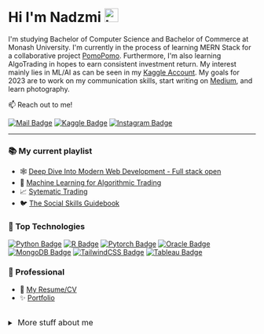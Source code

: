 # Hi I'm Nadzmi <img src="https://user-images.githubusercontent.com/1303154/88677602-1635ba80-d120-11ea-84d8-d263ba5fc3c0.gif" width="28px" height="28px" alt="hi">

I'm studying Bachelor of Computer Science and Bachelor of Commerce at Monash University. I'm currently in the process of learning MERN Stack for a collaborative project [PomoPomo](https://github.com/nadzmi27/pomopomo). Furthermore, I'm also learning AlgoTrading in hopes to earn consistent investment return. My interest mainly lies in ML/AI as can be seen in my [Kaggle Account](https://www.kaggle.com/nadzmiagthomas). My goals for 2023 are to work on my communication skills, start writing on [Medium](https://medium.com/), and learn photography.

📫 Reach out to me!

[![Mail Badge](https://img.shields.io/badge/-nadzmiagthomas-c0392b?style=flat&labelColor=c0392b&logo=gmail&logoColor=white)](mailto:nadzmiagthomas@gmail.com)
[![Kaggle Badge](https://img.shields.io/badge/-Nadzmi-1ca0f1?style=flat&labelColor=1ca0f1&logo=kaggle&logoColor=white&link=https://www.kaggle.com/nadzmiagthomas)](https://www.kaggle.com/nadzmiagthomas)
[![Instagram Badge](https://img.shields.io/badge/-@nadzmi27-e84393?style=flat&labelColor=e84393&logo=instagram&logoColor=white)](https://www.instagram.com/nadzmi27/?hl=en) 

---
### 📚 My current playlist

- 🕸️ [Deep Dive Into Modern Web Development - Full stack open](https://fullstackopen.com/en/)
- 🤖 [Machine Learning for Algorithmic Trading](https://www.oreilly.com/library/view/machine-learning-for/9781839217715/)
- 📈 [Sytematic Trading](https://www.amazon.com/Systematic-Trading-designing-trading-investing/dp/0857194453)
- 🐦 [The Social Skills Guidebook](https://www.amazon.com.au/Social-Skills-Guidebook-Shyness-Conversations-ebook/dp/B01AU8C766)


### 🏅 Top Technologies
<!--  Add huggingface here-->
[![Python Badge](https://img.shields.io/badge/-Python-3776AB?style=for-the-badge&labelColor=black&logo=python)](#) 
[![R Badge](https://img.shields.io/badge/-R-2165B6?style=for-the-badge&labelColor=black&logo=r)](#)
[![Pytorch Badge](https://img.shields.io/badge/-Pytorch-C13E24?style=for-the-badge&labelColor=black&logo=pytorch)](#) 
[![Oracle Badge](https://img.shields.io/badge/-Oracle_SQL-C94634?style=for-the-badge&labelColor=black&logo=oracle)](#) 
[![MongoDB Badge](https://img.shields.io/badge/-MongoDB-09934E?style=for-the-badge&labelColor=black&logo=mongodb)](#) 
[![TailwindCSS Badge](https://img.shields.io/badge/-Tailwind_CSS-34B4F3?style=for-the-badge&labelColor=black&logo=tailwindcss)](#) 
[![Tableau Badge](https://img.shields.io/badge/-Tableau-E6782D?style=for-the-badge&labelColor=black&logo=tableau&logoColor=white)](#) 


### 💼 Professional
<!-- Make resume and portfolio -->
- 📃 [My Resume/CV](#)
- ✨ [Portfolio](#)

<br>
<details>
<summary>
  <span  style="font-size:12pt">‎ More stuff about me </span>
</summary>

<br >
I love learning new things, and therefore I have a wide range of hobbies. This includes, playing guitar, skateboarding, rollerblading, ice-skating and more. I also love to stay active by hitting the gym and playing sport regularly. 

</details>
